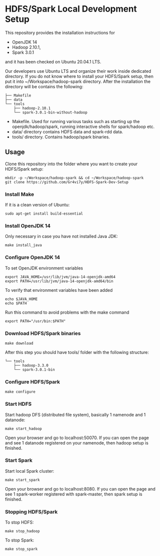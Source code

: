 # HDFS/Spark Local Development Setup

This repository provides the installation instructions for
* OpenJDK 14
* Hadoop 2.10.1,
* Spark 3.0.1 

and it has been checked on Ubuntu 20.04.1 LTS.

Our developers use Ubuntu LTS and organize their work inside dedicated directory. If you do not know where to install your HDFS/Spark setup, then put it into ~/Workspace/hadoop-spark directory. After the installation the directory will be contains the following:

```
├── Makefile
├── data
└── tools
    ├── hadoop-2.10.1
    └── spark-3.0.1-bin-without-hadoop
```

* Makefile. Used for running various tasks such as starting up the openjdk/hadoop/spark, running interactive shells for spark/hadoop etc.
* data/ directory contains HDFS data and spark-rdd data.
* tools/ directory. Contains hadoop/spark binaries.

## Usage

Clone this repository into the folder where you want to create your HDFS/Spark setup:

```
mkdir -p ~/Workspace/hadoop-spark && cd ~/Workspace/hadoop-spark
git clone https://github.com/Gr4vi7y/HDFS-Spark-Dev-Setup
```

### Install Make
If it is a clean version of Ubuntu:
```
sudo apt-get install build-essential
```

### Install OpenJDK 14
Only necessary in case you have not installed Java JDK:
```
make install_java
```

### Configure OpenJDK 14
To set OpenJDK environment variables
```
export JAVA_HOME=/usr/lib/jvm/java-14-openjdk-amd64
export PATH=/usr/lib/jvm/java-14-openjdk-amd64/bin
```

To verify that environment variables have been added
```
echo $JAVA_HOME
echo $PATH
```

Run this command to avoid problems with the make command
```
export PATH="/usr/bin:$PATH"
```

### Download HDFS/Spark binaries

```
make download
```

After this step you should have tools/ folder with the following structure:
```
└── tools
    ├── hadoop-3.3.0
    └── spark-3.0.1-bin
```

### Configure HDFS/Spark
```
make configure
```

### Start HDFS
Start hadoop DFS (distributed file system), basically 1 namenode and 1 datanode:
```
make start_hadoop
```

Open your browser and go to localhost:50070. If you can open the page and see 1 datanode registered on your namenode, then hadoop setup is finished.

### Start Spark
Start local Spark cluster:
```
make start_spark
```

Open your browser and go to localhost:8080. If you can open the page and see 1 spark-worker registered with spark-master, then spark setup is finished.

### Stopping HDFS/Spark
To stop HDFS:
```
make stop_hadoop
```

To stop Spark:
```
make stop_spark
```
